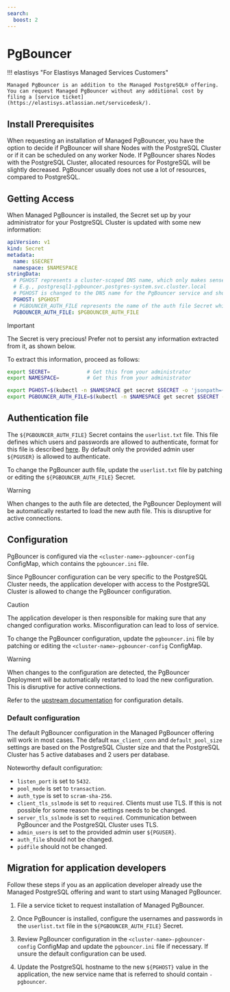 ```yaml
---
search:
  boost: 2
---
```

# PgBouncer

!!! elastisys "For Elastisys Managed Services Customers"

    Managed PgBouncer is an addition to the Managed PostgreSQL® offering.
    You can request Managed PgBouncer without any additional cost by filing a [service ticket](https://elastisys.atlassian.net/servicedesk/).

## Install Prerequisites

When requesting an installation of Managed PgBouncer, you have the option to decide if PgBouncer will share Nodes with the PostgreSQL Cluster or if it can be scheduled on any worker Node.
If PgBouncer shares Nodes with the PostgreSQL Cluster, allocated resources for PostgreSQL will be slightly decreased.
PgBouncer usually does not use a lot of resources, compared to PostgreSQL.

## Getting Access

When Managed PgBouncer is installed, the Secret set up by your administrator for your PostgreSQL Cluster is updated with some new information:

```yaml
apiVersion: v1
kind: Secret
metadata:
  name: $SECRET
  namespace: $NAMESPACE
stringData:
  # PGHOST represents a cluster-scoped DNS name, which only makes sense inside the Kubernetes cluster.
  # E.g., postgresql1-pgbouncer.postgres-system.svc.cluster.local
  # PGHOST is changed to the DNS name for the PgBouncer service and should be used for all application connections.
  PGHOST: $PGHOST
  # PGBOUNCER_AUTH_FILE represents the name of the auth file Secret which stores database usernames and passwords for PgBouncer.
  PGBOUNCER_AUTH_FILE: $PGBOUNCER_AUTH_FILE
```

> [!IMPORTANT]
> The Secret is very precious! Prefer not to persist any information extracted from it, as shown below.

To extract this information, proceed as follows:

```bash
export SECRET=            # Get this from your administrator
export NAMESPACE=         # Get this from your administrator

export PGHOST=$(kubectl -n $NAMESPACE get secret $SECRET -o 'jsonpath={.data.PGHOST}' | base64 --decode)
export PGBOUNCER_AUTH_FILE=$(kubectl -n $NAMESPACE get secret $SECRET -o 'jsonpath={.data.PGBOUNCER_AUTH_FILE}' | base64 --decode)
```

## Authentication file

The `${PGBOUNCER_AUTH_FILE}` Secret contains the `userlist.txt` file.
This file defines which users and passwords are allowed to authenticate, format for this file is described [here](https://www.pgbouncer.org/config.html#authentication-file-format).
By default only the provided admin user `${PGUSER}` is allowed to authenticate.

To change the PgBouncer auth file, update the `userlist.txt` file by patching or editing the `${PGBOUNCER_AUTH_FILE}` Secret.

> [!WARNING]
> When changes to the auth file are detected, the PgBouncer Deployment will be automatically restarted to load the new auth file.
> This is disruptive for active connections.

## Configuration

PgBouncer is configured via the `<cluster-name>-pgbouncer-config` ConfigMap, which contains the `pgbouncer.ini` file.

Since PgBouncer configuration can be very specific to the PostgreSQL Cluster needs, the application developer with access to the PostgreSQL Cluster is allowed to change the PgBouncer configuration.

> [!CAUTION]
> The application developer is then responsible for making sure that any changed configuration works. Misconfiguration can lead to loss of service.

To change the PgBouncer configuration, update the `pgbouncer.ini` file by patching or editing the `<cluster-name>-pgbouncer-config` ConfigMap.

> [!WARNING]
> When changes to the configuration are detected, the PgBouncer Deployment will be automatically restarted to load the new configuration.
> This is disruptive for active connections.

Refer to the [upstream documentation](https://www.pgbouncer.org/config.html) for configuration details.

### Default configuration

The default PgBouncer configuration in the Managed PgBouncer offering will work in most cases.
The default `max_client_conn` and `default_pool_size` settings are based on the PostgreSQL Cluster size and that the PostgreSQL Cluster has 5 active databases and 2 users per database.

Noteworthy default configuration:

- `listen_port` is set to `5432`.
- `pool_mode` is set to `transaction`.
- `auth_type` is set to `scram-sha-256`.
- `client_tls_sslmode` is set to `required`. Clients must use TLS. If this is not possible for some reason the settings needs to be changed.
- `server_tls_sslmode` is set to `required`. Communication between PgBouncer and the PostgreSQL Cluster uses TLS.
- `admin_users` is set to the provided admin user `${PGUSER}`.
- `auth_file` should not be changed.
- `pidfile` should not be changed.

## Migration for application developers

Follow these steps if you as an application developer already use the Managed PostgreSQL offering and want to start using Managed PgBouncer.

1. File a service ticket to request installation of Managed PgBouncer.

1. Once PgBouncer is installed, configure the usernames and passwords in the `userlist.txt` file in the `${PGBOUNCER_AUTH_FILE}` Secret.

1. Review PgBouncer configuration in the `<cluster-name>-pgbouncer-config` ConfigMap and update the `pgbouncer.ini` file if necessary. If unsure the default configuration can be used.

1. Update the PostgreSQL hostname to the new `${PGHOST}` value in the application, the new service name that is referred to should contain `-pgbouncer`.
